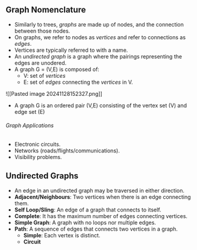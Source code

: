 ## Graph Nomenclature
- Similarly to trees, *graphs* are made up of nodes, and the connection between those nodes.
- On graphs, we refer to nodes as *vertices* and refer to connections as *edges*.
- Vertices are typically referred to with a name.
- An *undirected graph* is a graph where the pairings representing the edges are unodered.
- A graph G = (V,E) is composed of:
	- V: set of *vertices*
	- E: set of *edges* connecting the *vertices* in V.

![[Pasted image 20241128152327.png]]

- A graph G is an ordered pair (V,E) consisting of the vertex set (V) and edge set (E)

###### Graph Applications
- Electronic circuits.
- Networks (roads/flights/communications).
- Visibility problems.
## Undirected Graphs
- An edge in an undirected graph may be traversed in either direction.
- **Adjacent/Neighbours**: Two vertices when there is an edge connecting them.
- **Self Loop/Sling**: An edge of a graph that connects to itself.
- **Complete**: It has the maximum number of edges connecting vertices.
- **Simple Graph**: A graph with no loops nor multiple edges.
- **Path**: A sequence of edges that connects two vertices in a graph.
	- **Simple**: Each vertex is distinct.
	- **Circuit**